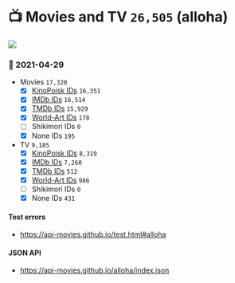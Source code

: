 # :tv: Movies and TV `26,505` (alloha)

<a href="https://API-Movies.github.io"><img src="https://API-Movies.github.io/banner.png?cache"></a>

### :date: 2021-04-29
- Movies `17,320`
  - [x] <a href="https://API-Movies.github.io/alloha/movie_kinopoisk_ids.json">KinoPoisk IDs</a> `16,351`
  - [x] <a href="https://API-Movies.github.io/alloha/movie_imdb_ids.json">IMDb IDs</a> `16,514`
  - [x] <a href="https://API-Movies.github.io/alloha/movie_tmdb_ids.json">TMDb IDs</a> `15,929`
  - [x] <a href="https://API-Movies.github.io/alloha/movie_world_art_ids.json">World-Art IDs</a> `178`
  - [ ] Shikimori IDs `0`
  - [x] None IDs `195`
- TV `9,185`
  - [x] <a href="https://API-Movies.github.io/alloha/tv_kinopoisk_ids.json">KinoPoisk IDs</a> `8,319`
  - [x] <a href="https://API-Movies.github.io/alloha/tv_imdb_ids.json">IMDb IDs</a> `7,260`
  - [x] <a href="https://API-Movies.github.io/alloha/tv_tmdb_ids.json">TMDb IDs</a> `512`
  - [x] <a href="https://API-Movies.github.io/alloha/tv_world_art_ids.json">World-Art IDs</a> `986`
  - [ ] Shikimori IDs `0`
  - [x] None IDs `431`
#### Test errors
- <a href='https://api-movies.github.io/test.html#alloha'>https://api-movies.github.io/test.html#alloha</a>
#### JSON API
- <a href='https://api-movies.github.io/alloha/index.json'>https://api-movies.github.io/alloha/index.json</a>
